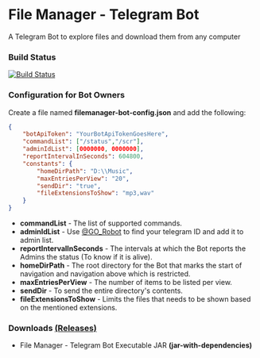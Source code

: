 # File Manager - Telegram Bot
A Telegram Bot to explore files and download them from any computer

### Build Status ###
[![Build Status](https://travis-ci.org/shiblymeeran/filemanager-bot.svg)](https://travis-ci.org/shiblymeeran/filemanager-bot)

### Configuration for Bot Owners ###
Create a file named **filemanager-bot-config.json** and add the following:

```json
{
	"botApiToken": "YourBotApiTokenGoesHere",
	"commandList": ["/status","/scr"],
	"adminIdList": [0000000, 0000000],
	"reportIntervalInSeconds": 604800,
	"constants": {
		"homeDirPath": "D:\\Music",
		"maxEntriesPerView": "20",
		"sendDir": "true",
		"fileExtensionsToShow": "mp3,wav"
	}
}
```
* **commandList** - The list of supported commands.
* **adminIdList** - Use [@GO_Robot](https://telegram.me/GO_Robot) to find your telegram ID and add it to admin list.
* **reportIntervalInSeconds** - The intervals at which the Bot reports the Admins the status (To know if it is alive). 
* **homeDirPath** - The root directory for the Bot that marks the start of navigation and navigation above which is restricted.
* **maxEntriesPerView** - The number of items to be listed per view.
* **sendDir** - To send the entire directory's contents.
* **fileExtensionsToShow** - Limits the files that needs to be shown based on the mentioned extensions.

### Downloads [(Releases)](https://github.com/shiblymeeran/filemanager-bot/releases) ###
* File Manager - Telegram Bot Executable JAR **(jar-with-dependencies)**